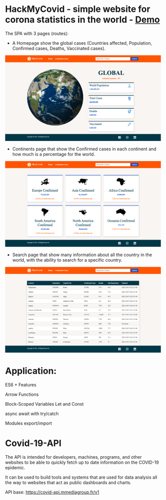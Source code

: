 # HackMyCovid - simple website for corona statistics in the world - <a href="">Demo</a>

The SPA with 3 pages (routes):

- A Homepage show the global cases (Countries affected, Population, Confirmed cases, Deaths, Vaccinated cases).
<img  src='./public/ImagesForReadme/homePage.png' >

- Continents page that show the Confirmed cases in each continent and how much is a percentage for the world.
<img  src='./public/ImagesForReadme/continentsPage.png' >

- Search page that show many information about all the country in the world, with the ability to search for a specific country. 
<img  src='./public/ImagesForReadme/searchPage.png' >

# Application:

ES6 + Features

Arrow Functions

Block-Scoped Variables Let and Const

async await with try/catch

Modules export/import

# Covid-19-API

The API is intended for developers, machines, programs, and other websites to be able to quickly fetch up to date information on the COVID-19 epidemic.

It can be used to build tools and systems that are used for data analysis all the way to websites that act as public dashboards and charts.

API base:
https://covid-api.mmediagroup.fr/v1

